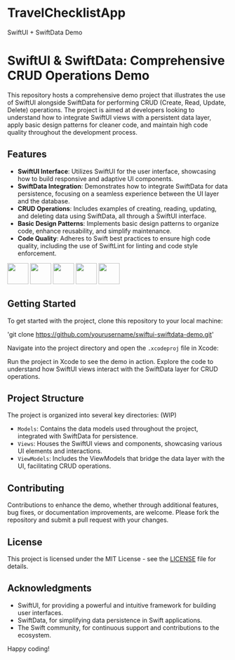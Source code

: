 # TravelChecklistApp

SwiftUI + SwiftData Demo

# SwiftUI & SwiftData: Comprehensive CRUD Operations Demo

This repository hosts a comprehensive demo project that illustrates the use of SwiftUI alongside SwiftData for performing CRUD (Create, Read, Update, Delete) operations. The project is aimed at developers looking to understand how to integrate SwiftUI views with a persistent data layer, apply basic design patterns for cleaner code, and maintain high code quality throughout the development process.

## Features

- **SwiftUI Interface**: Utilizes SwiftUI for the user interface, showcasing how to build responsive and adaptive UI components.
- **SwiftData Integration**: Demonstrates how to integrate SwiftData for data persistence, focusing on a seamless experience between the UI layer and the database.
- **CRUD Operations**: Includes examples of creating, reading, updating, and deleting data using SwiftData, all through a SwiftUI interface.
- **Basic Design Patterns**: Implements basic design patterns to organize code, enhance reusability, and simplify maintenance.
- **Code Quality**: Adheres to Swift best practices to ensure high code quality, including the use of SwiftLint for linting and code style enforcement.

<img src="https://github.com/devashree-shukla/TravelChecklistApp/assets/38584944/d51a4356-1e28-44df-a865-bfe98b2ae107" width="48">
<img src="https://github.com/devashree-shukla/TravelChecklistApp/assets/38584944/cee8d81b-2d23-4ffc-8aa4-122b8208c2a1" width="48">
<img src="https://github.com/devashree-shukla/TravelChecklistApp/assets/38584944/31699b43-a2ef-473e-9c86-b563de41df61" width="48">
<img src="https://github.com/devashree-shukla/TravelChecklistApp/assets/38584944/a8561b1a-b8e8-40b0-9dbb-d927e0b1d1ec" width="48">
<img src="https://github.com/devashree-shukla/TravelChecklistApp/assets/38584944/fd4989be-f4f3-48fb-99a0-bb9e19264e9d" width="48">


## Getting Started

To get started with the project, clone this repository to your local machine:

'git clone https://github.com/yourusername/swiftui-swiftdata-demo.git'


Navigate into the project directory and open the `.xcodeproj` file in Xcode:

Run the project in Xcode to see the demo in action. Explore the code to understand how SwiftUI views interact with the SwiftData layer for CRUD operations.

## Project Structure

The project is organized into several key directories: (WIP)

- `Models`: Contains the data models used throughout the project, integrated with SwiftData for persistence.
- `Views`: Houses the SwiftUI views and components, showcasing various UI elements and interactions.
- `ViewModels`: Includes the ViewModels that bridge the data layer with the UI, facilitating CRUD operations.

## Contributing

Contributions to enhance the demo, whether through additional features, bug fixes, or documentation improvements, are welcome. Please fork the repository and submit a pull request with your changes.

## License

This project is licensed under the MIT License - see the [LICENSE](LICENSE) file for details.

## Acknowledgments

- SwiftUI, for providing a powerful and intuitive framework for building user interfaces.
- SwiftData, for simplifying data persistence in Swift applications.
- The Swift community, for continuous support and contributions to the ecosystem.

Happy coding!





